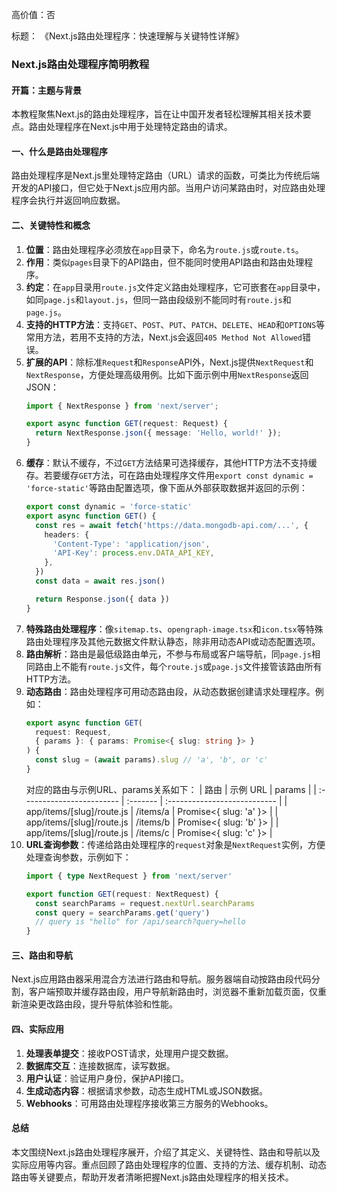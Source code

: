 高价值：否

标题：
《Next.js路由处理程序：快速理解与关键特性详解》

### Next.js路由处理程序简明教程

#### 开篇：主题与背景
本教程聚焦Next.js的路由处理程序，旨在让中国开发者轻松理解其相关技术要点。路由处理程序在Next.js中用于处理特定路由的请求。

#### 一、什么是路由处理程序
路由处理程序是Next.js里处理特定路由（URL）请求的函数，可类比为传统后端开发的API接口，但它处于Next.js应用内部。当用户访问某路由时，对应路由处理程序会执行并返回响应数据。

#### 二、关键特性和概念
1. **位置**：路由处理程序必须放在`app`目录下，命名为`route.js`或`route.ts`。
2. **作用**：类似`pages`目录下的API路由，但不能同时使用API路由和路由处理程序。
3. **约定**：在`app`目录用`route.js`文件定义路由处理程序，它可嵌套在`app`目录中，如同`page.js`和`layout.js`，但同一路由段级别不能同时有`route.js`和`page.js`。
4. **支持的HTTP方法**：支持`GET`、`POST`、`PUT`、`PATCH`、`DELETE`、`HEAD`和`OPTIONS`等常用方法，若用不支持的方法，Next.js会返回`405 Method Not Allowed`错误。
5. **扩展的API**：除标准`Request`和`Response`API外，Next.js提供`NextRequest`和`NextResponse`，方便处理高级用例。比如下面示例中用`NextResponse`返回JSON：
    ```typescript
    import { NextResponse } from 'next/server';

    export async function GET(request: Request) {
      return NextResponse.json({ message: 'Hello, world!' });
    }
    ```
6. **缓存**：默认不缓存，不过`GET`方法结果可选择缓存，其他HTTP方法不支持缓存。若要缓存`GET`方法，可在路由处理程序文件用`export const dynamic = 'force-static'`等路由配置选项，像下面从外部获取数据并返回的示例：
    ```typescript
    export const dynamic = 'force-static'
    export async function GET() {
      const res = await fetch('https://data.mongodb-api.com/...', {
        headers: {
          'Content-Type': 'application/json',
          'API-Key': process.env.DATA_API_KEY,
        },
      })
      const data = await res.json()

      return Response.json({ data })
    }
    ```
7. **特殊路由处理程序**：像`sitemap.ts`、`opengraph-image.tsx`和`icon.tsx`等特殊路由处理程序及其他元数据文件默认静态，除非用动态API或动态配置选项。
8. **路由解析**：路由是最低级路由单元，不参与布局或客户端导航，同`page.js`相同路由上不能有`route.js`文件，每个`route.js`或`page.js`文件接管该路由所有HTTP方法。
9. **动态路由**：路由处理程序可用动态路由段，从动态数据创建请求处理程序。例如：
    ```typescript
    export async function GET(
      request: Request,
      { params }: { params: Promise<{ slug: string }> }
    ) {
      const slug = (await params).slug // 'a', 'b', or 'c'
    }
    ```
    对应的路由与示例URL、params关系如下：
    | 路由                      | 示例 URL | params                       |
    | :------------------------ | :------- | :--------------------------- |
    | app/items/[slug]/route.js | /items/a | Promise<{ slug: 'a' }>       |
    | app/items/[slug]/route.js | /items/b | Promise<{ slug: 'b' }>       |
    | app/items/[slug]/route.js | /items/c | Promise<{ slug: 'c' }>       |
10. **URL查询参数**：传递给路由处理程序的`request`对象是`NextRequest`实例，方便处理查询参数，示例如下：
    ```typescript
    import { type NextRequest } from 'next/server'

    export function GET(request: NextRequest) {
      const searchParams = request.nextUrl.searchParams
      const query = searchParams.get('query')
      // query is "hello" for /api/search?query=hello
    }
    ```

#### 三、路由和导航
Next.js应用路由器采用混合方法进行路由和导航。服务器端自动按路由段代码分割，客户端预取并缓存路由段，用户导航新路由时，浏览器不重新加载页面，仅重新渲染更改路由段，提升导航体验和性能。

#### 四、实际应用
1. **处理表单提交**：接收POST请求，处理用户提交数据。
2. **数据库交互**：连接数据库，读写数据。
3. **用户认证**：验证用户身份，保护API接口。
4. **生成动态内容**：根据请求参数，动态生成HTML或JSON数据。
5. **Webhooks**：可用路由处理程序接收第三方服务的Webhooks。

#### 总结
本文围绕Next.js路由处理程序展开，介绍了其定义、关键特性、路由和导航以及实际应用等内容。重点回顾了路由处理程序的位置、支持的方法、缓存机制、动态路由等关键要点，帮助开发者清晰把握Next.js路由处理程序的相关技术。